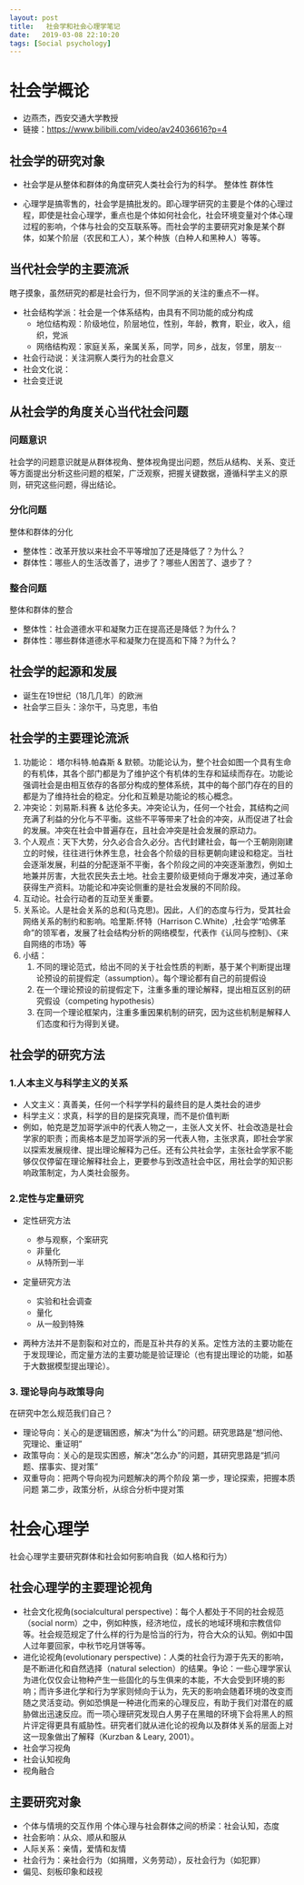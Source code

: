 ```yaml
---
layout: post
title:   社会学和社会心理学笔记
date:   2019-03-08 22:10:20
tags: [Social psychology]
---
```


# 社会学概论

* 边燕杰，西安交通大学教授
* 链接：https://www.bilibili.com/video/av24036616?p=4

## 社会学的研究对象

* 社会学是从整体和群体的角度研究人类社会行为的科学。
    整体性
	群体性

* 心理学是搞零售的，社会学是搞批发的。即心理学研究的主要是个体的心理过程，即使是社会心理学，重点也是个体如何社会化，社会环境变量对个体心理过程的影响，个体与社会的交互联系等。而社会学的主要研究对象是某个群体，如某个阶层（农民和工人），某个种族（白种人和黑种人）等等。



## 当代社会学的主要流派

瞎子摸象，虽然研究的都是社会行为，但不同学派的关注的重点不一样。

* 社会结构学派：社会是一个体系结构，由具有不同功能的成分构成
     * 地位结构观：阶级地位，阶层地位，性别，年龄，教育，职业，收入，组织，党派
	 * 网络结构观：家庭关系，亲属关系，同学，同乡，战友，邻里，朋友···
* 社会行动说：关注洞察人类行为的社会意义
* 社会文化说：
* 社会变迁说

## 从社会学的角度关心当代社会问题

### 问题意识

社会学的问题意识就是从群体视角、整体视角提出问题，然后从结构、关系、变迁等方面提出分析这些问题的框架，广泛观察，把握关键数据，遵循科学主义的原则，研究这些问题，得出结论。

### 分化问题

整体和群体的分化

* 整体性：改革开放以来社会不平等增加了还是降低了？为什么？
* 群体性：哪些人的生活改善了，进步了？哪些人困苦了、退步了？

### 整合问题

整体和群体的整合

* 整体性：社会道德水平和凝聚力正在提高还是降低？为什么？
* 群体性：哪些群体道德水平和凝聚力在提高和下降？为什么？

## 社会学的起源和发展

* 诞生在19世纪（18几几年）的欧洲
* 社会学三巨头：涂尔干，马克思，韦伯

## 社会学的主要理论流派

1. 功能论： 塔尔科特.帕森斯 & 默顿。功能论认为，整个社会如图一个具有生命的有机体，其各个部门都是为了维护这个有机体的生存和延续而存在。功能论强调社会是由相互依存的各部分构成的整体系统，其中的每个部门存在的目的都是为了维持社会的稳定。分化和互赖是功能论的核心概念。
2. 冲突论：刘易斯.科赛 & 达伦多夫。冲突论认为，任何一个社会，其结构之间充满了利益的分化与不平衡。这些不平等带来了社会的冲突，从而促进了社会的发展。冲突在社会中普遍存在，且社会冲突是社会发展的原动力。
3. 个人观点：天下大势，分久必合合久必分。古代封建社会，每一个王朝刚刚建立的时候，往往进行休养生息，社会各个阶级的目标更朝向建设和稳定。当社会逐渐发展，利益的分配逐渐不平衡，各个阶段之间的冲突逐渐激烈，例如土地兼并厉害，大批农民失去土地。社会主要阶级更倾向于爆发冲突，通过革命获得生产资料。功能论和冲突论侧重的是社会发展的不同阶段。
4. 互动论。社会行动者的互动至关重要。
5. 关系论。人是社会关系的总和(马克思)。因此，人们的态度与行为，受其社会网络关系的制约和影响。哈里斯.怀特（Harrison C.White）,社会学“哈佛革命”的领军者，发展了社会结构分析的网络模型，代表作《认同与控制》、《来自网络的市场》等
6. 小结：
    1. 不同的理论范式，给出不同的关于社会性质的判断，基于某个判断提出理论预设的前提假定（assumption）。每个理论都有自己的前提假设
	2. 在一个理论预设的前提假定下，注重多重的理论解释，提出相互区别的研究假设（competing hypothesis）
	3. 在同一个理论框架内，注重多重因果机制的研究，因为这些机制是解释人们态度和行为得到关键。
	
## 社会学的研究方法

### 1.人本主义与科学主义的关系

* 人文主义：真善美，任何一个科学学科的最终目的是人类社会的进步
* 科学主义：求真，科学的目的是探究真理，而不是价值判断
* 例如，帕克是芝加哥学派中的代表人物之一，主张人文关怀、社会改造是社会学家的职责；而奥格本是芝加哥学派的另一代表人物，主张求真，即社会学家以探索发展规律、提出理论解释为己任。还有公共社会学，主张社会学家不能够仅仅停留在理论解释社会上，更要参与到改造社会中区，用社会学的知识影响政策制定，为人类社会服务。

### 2.定性与定量研究

* 定性研究方法
    * 参与观察，个案研究
	* 非量化
	* 从特所到一半

* 定量研究方法
   * 实验和社会调查
   * 量化
   * 从一般到特殊
* 两种方法并不是割裂和对立的，而是互补共存的关系。定性方法的主要功能在于发现理论，而定量方法的主要功能是验证理论（也有提出理论的功能，如基于大数据模型提出理论）。

### 3. 理论导向与政策导向

在研究中怎么规范我们自己？

* 理论导向：关心的是逻辑困惑，解决“为什么”的问题。研究思路是“想问他、究理论、重证明”
* 政策导向：关心的是现实困惑，解决“怎么办”的问题，其研究思路是“抓问题、摆事实、提对策”
* 双重导向：把两个导向视为问题解决的两个阶段
    第一步，理论探索，把握本质问题
	第二步，政策分析，从综合分析中提对策


# 社会心理学

社会心理学主要研究群体和社会如何影响自我（如人格和行为）

## 社会心理学的主要理论视角

* 社会文化视角(socialcultural perspective)：每个人都处于不同的社会规范（social norm）之中，例如种族，经济地位，成长的地域环境和宗教信仰等。社会规范规定了什么样的行为是恰当的行为，符合大众的认知。例如中国人过年要回家，中秋节吃月饼等等。
* 进化论视角(evolutionary perspective)：人类的社会行为源于先天的影响，是不断进化和自然选择（natural selection）的结果。争论：一些心理学家认为进化仅仅会让物种产生一些固化的与生俱来的本能，不大会受到环境的影响；而许多进化学和行为学家则倾向于认为，先天的影响会随着环境的改变而随之灵活变动。例如恐惧是一种进化而来的心理反应，有助于我们对潜在的威胁做出迅速反应。而一项心理研究发现白人男子在黑暗的环境下会将黑人的照片评定得更具有威胁性。研究者们就从进化论的视角以及群体关系的层面上对这一现象做出了解释（Kurzban & Leary, 2001）。
* 社会学习视角
* 社会认知视角
* 视角融合




## 主要研究对象


* 个体与情境的交互作用
 个体心理与社会群体之间的桥梁：社会认知，态度
 * 社会影响：从众、顺从和服从
* 人际关系：亲情，爱情和友情
* 社会行为：亲社会行为（如捐赠，义务劳动），反社会行为（如犯罪）
* 偏见、刻板印象和歧视